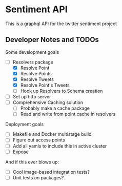 # Sentiment API

This is a graphql API for the twitter sentiment project

## Developer Notes and TODOs

Some development goals

- [ ] Resolvers package
	- [x] Resolve Point
	- [x] Resolve Points
	- [x] Resolve Tweets
	- [x] Resolve Point's Tweets
	- [ ] Hook up Resolvers to Schema creation
- [ ] Set up http server
- [ ] Comprehensive Caching solution
	- [ ] Probably make a cache package
	- [ ] Read and write from point cache in resolvers

Deployment goals

- [ ] Makefile and Docker multistage build
- [ ] Figure out access points
- [ ] Add all yamls to include this in active cluster
- [ ] Expose

And if this ever blows up:

- [ ] Cool image-based integration tests?
- [ ] Unit tests on packages?

